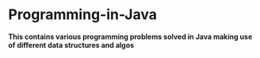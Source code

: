 # Programming-in-Java
<b>This contains various programming problems solved in Java making use of different data structures and algos</b>
